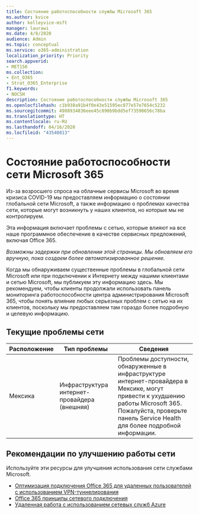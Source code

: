 ```yaml
---
title: Состояние работоспособности службы Microsoft 365
ms.author: kvice
author: kelleyvice-msft
manager: laurawi
ms.date: 4/8/2020
audience: Admin
ms.topic: conceptual
ms.service: o365-administration
localization_priority: Priority
search.appverid:
- MET150
ms.collection:
- Ent_O365
- Strat_O365_Enterprise
f1.keywords:
- NOCSH
description: Состояние работоспособности службы Microsoft 365
ms.openlocfilehash: c1b938a91b4f0e43e51595ec877e57e7654c5232
ms.sourcegitcommit: 4988934836eee45c890b9bdd5ef73590656c78ba
ms.translationtype: HT
ms.contentlocale: ru-RU
ms.lasthandoff: 04/16/2020
ms.locfileid: "43540813"
---
```

# <a name="microsoft-365-network-health-status"></a>Состояние работоспособности сети Microsoft 365

Из-за возросшего спроса на облачные сервисы Microsoft во время кризиса COVID-19 мы предоставляем информацию о состоянии глобальной сети Microsoft, а также информацию о проблемах качества сети, которые могут возникнуть у наших клиентов, но которые мы не контролируем.

Эта информация включает проблемы с сетью, которые влияют на все наше программное обеспечение в качестве сервисных предложений, включая Office 365.

_Возможны задержки при обновлении этой страницы. Мы обновляем его вручную, пока создаем более автоматизированное решение._

Когда мы обнаруживаем существенные проблемы в глобальной сети Microsoft или при подключении к Интернету между нашими клиентами и сетью Microsoft, мы публикуем эту информацию здесь. Мы рекомендуем, чтобы клиенты продолжали использовать панель мониторинга работоспособности центра администрирования Microsoft 365, чтобы понять влияние любых серьезных проблем с сетью на их клиентов, поскольку мы предоставляем там гораздо более подробную и целевую информацию.

## <a name="current-network-issues"></a>Текущие проблемы сети

| Расположение | Тип проблемы | Сведения |
| --- | --- | --- |
| Мексика | Инфраструктура интернет-провайдера (внешняя) | Проблемы доступности, обнаруженные в инфраструктуре интернет-провайдера в Мексике, могут привести к ухудшению работы Microsoft 365. Пожалуйста, проверьте панель Service Health для более подробной информации. |

## <a name="recommendations-to-improve-network-experience"></a>Рекомендации по улучшению работы сети

Используйте эти ресурсы для улучшения использования сети службами Microsoft.

- [Оптимизация подключения Office 365 для удаленных пользователей с использованием VPN-туннелирования](https://docs.microsoft.com/office365/enterprise/office-365-vpn-split-tunnel)
- [Office 365 принципы сетевого подключения](https://aka.ms/pnc)
- [Удаленная работа с использованием сетевых служб Azure](https://docs.microsoft.com/azure/networking/working-remotely-support)
